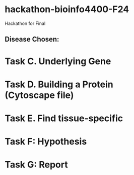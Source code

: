 # hackathon-bioinfo4400-F24
Hackathon for Final
## Disease Chosen:
# Task C. Underlying Gene
# Task D. Building a Protein (Cytoscape file)
# Task E. Find tissue-specific
# Task F: Hypothesis
# Task G: Report
